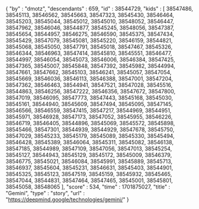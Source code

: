 {
  "by" : "dmotz",
  "descendants" : 659,
  "id" : 38544729,
  "kids" : [ 38547486, 38545113, 38546562, 38545663, 38547323, 38545430, 38546464, 38545203, 38545044, 38545012, 38545010, 38548052, 38546447, 38547962, 38546046, 38544877, 38545245, 38548056, 38547387, 38545654, 38544957, 38546275, 38546590, 38545375, 38547434, 38545429, 38547079, 38545081, 38545220, 38546159, 38544821, 38545068, 38545050, 38547791, 38545018, 38547467, 38545326, 38546344, 38546963, 38547414, 38545810, 38545551, 38546477, 38544997, 38546054, 38545073, 38546006, 38546384, 38547425, 38547365, 38545007, 38545848, 38547392, 38545982, 38544994, 38547661, 38547662, 38545103, 38546241, 38545057, 38547054, 38545669, 38546036, 38546113, 38546388, 38547001, 38547204, 38547362, 38546463, 38544941, 38547521, 38547028, 38545516, 38544863, 38546256, 38547222, 38546356, 38547672, 38547800, 38547019, 38546095, 38547773, 38547443, 38545168, 38545030, 38545161, 38544940, 38545609, 38547494, 38545095, 38547145, 38546566, 38546559, 38547415, 38547217, 38544969, 38544951, 38545971, 38546928, 38547173, 38547052, 38545955, 38546226, 38546719, 38546405, 38544896, 38545069, 38545572, 38545898, 38545466, 38547301, 38544939, 38544929, 38547678, 38545750, 38547029, 38545233, 38545179, 38545089, 38545330, 38545494, 38546428, 38545389, 38546064, 38545311, 38545082, 38546138, 38547185, 38544989, 38547109, 38547056, 38547013, 38545254, 38545127, 38544943, 38545129, 38545172, 38545009, 38546379, 38546775, 38545021, 38546084, 38545991, 38545889, 38545713, 38546937, 38545604, 38545231, 38546631, 38545403, 38544901, 38545325, 38545123, 38547519, 38545159, 38545932, 38545465, 38547044, 38544831, 38547464, 38547465, 38545001, 38545801, 38545058, 38548065 ],
  "score" : 534,
  "time" : 1701875027,
  "title" : "Gemini",
  "type" : "story",
  "url" : "https://deepmind.google/technologies/gemini/"
}
